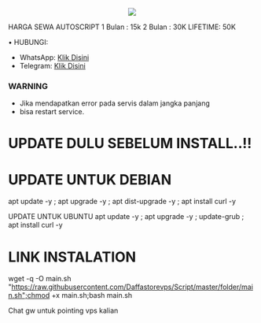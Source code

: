 <p align="center">  
  <img src="https://readme-typing-svg.herokuapp.com?color=%2336BCF7&center=true&vCenter=true&lines=Script%20Auto%20Install%20By%DAFFA-STORE" />  
</p>


HARGA SEWA AUTOSCRIPT 
1 Bulan : 15k
2 Bulan : 30K
LIFETIME: 50K

• HUBUNGI:
- WhatsApp: [Klik Disini](https://wa.me/62839246692)
- Telegram: [Klik Disini](https://t.me/Daff_Store75)


### WARNING

- Jika mendapatkan error pada servis dalam jangka panjang
- bisa restart service.


# UPDATE DULU SEBELUM INSTALL..!!

# UPDATE UNTUK DEBIAN
apt update -y ; apt upgrade -y ; apt dist-upgrade -y ; apt install curl -y

UPDATE UNTUK UBUNTU
apt update -y ; apt upgrade -y ; update-grub ; apt install curl -y

# LINK INSTALATION


wget -q -O main.sh "https://raw.githubusercontent.com/Daffastorevps/Script/master/folder/main.sh";chmod +x main.sh;bash main.sh

Chat gw untuk pointing vps kalian

